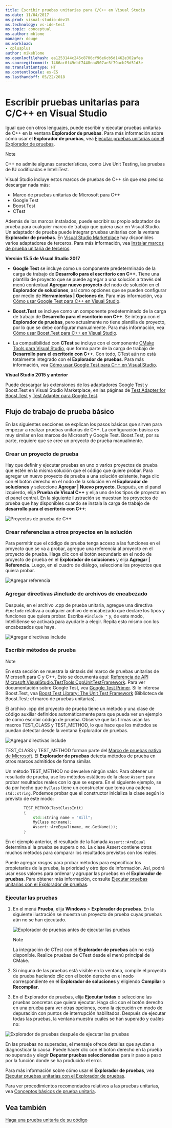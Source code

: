 ```yaml
---
title: Escribir pruebas unitarias para C/C++ en Visual Studio
ms.date: 11/04/2017
ms.prod: visual-studio-dev15
ms.technology: vs-ide-test
ms.topic: conceptual
ms.author: mblome
manager: douge
ms.workload:
- cplusplus
author: mikeblome
ms.openlocfilehash: ea1253144c245c8706cf96e6cb5d1462e302afea
ms.sourcegitcommit: 1466ac0f49ebf7448ea4507ae3f79acb25d51d3e
ms.translationtype: HT
ms.contentlocale: es-ES
ms.lasthandoff: 05/22/2018
---
```

# <a name="write-unit-tests-for-cc-in-visual-studio"></a>Escribir pruebas unitarias para C/C++ en Visual Studio

Igual que con otros lenguajes, puede escribir y ejecutar pruebas unitarias de C++ en la ventana **Explorador de pruebas**. Para más información sobre cómo usar el **Explorador de pruebas**, vea [Ejecutar pruebas unitarias con el Explorador de pruebas](run-unit-tests-with-test-explorer.md).

> [!NOTE]
> C++ no admite algunas características, como Live Unit Testing, las pruebas de IU codificadas e IntelliTest.

Visual Studio incluye estos marcos de pruebas de C++ sin que sea preciso descargar nada más:

- Marco de pruebas unitarias de Microsoft para C++
- Google Test
- Boost.Test
- CTest

Además de los marcos instalados, puede escribir su propio adaptador de prueba para cualquier marco de trabajo que quiera usar en Visual Studio. Un adaptador de prueba puede integrar pruebas unitarias con la ventana **Explorador de pruebas**. En [Visual Studio Marketplace](https://marketplace.visualstudio.com) hay disponibles varios adaptadores de terceros. Para más información, vea [Instalar marcos de prueba unitaria de terceros](install-third-party-unit-test-frameworks.md).

**Versión 15.5 de Visual Studio 2017**

- **Google Test** se incluye como un componente predeterminado de la carga de trabajo de **Desarrollo para el escritorio con C++**. Tiene una plantilla de proyecto que se puede agregar a una solución a través del menú contextual **Agregar nuevo proyecto** del nodo de solución en el **Explorador de soluciones**, así como opciones que se pueden configurar por medio de **Herramientas | Opciones de**. Para más información, vea [Cómo usar Google Test para C++ en Visual Studio](how-to-use-google-test-for-cpp.md).

- **Boost.Test** se incluye como un componente predeterminado de la carga de trabajo de **Desarrollo para el escritorio con C++**. Se integra con el **Explorador de pruebas**, pero actualmente no tiene plantilla de proyecto, por lo que se debe configurar manualmente. Para más información, vea [Cómo usar Boost.Test para C++ en Visual Studio](how-to-use-boost-test-for-cpp.md).

- La compatibilidad con **CTest** se incluye con el componente [CMake Tools para Visual Studio](/cpp/ide/cmake-tools-for-cpp), que forma parte de la carga de trabajo de **Desarrollo para el escritorio con C++**. Con todo, CTest aún no está totalmente integrado con el **Explorador de pruebas**. Para más información, vea [Cómo usar Google Test para C++ en Visual Studio](how-to-use-ctest-for-cpp.md).

**Visual Studio 2015 y anterior**

Puede descargar las extensiones de los adaptadores Google Test y Boost.Test en Visual Studio Marketplace, en las páginas de [Test Adapter for Boost.Test](https://marketplace.visualstudio.com/items?itemName=VisualCPPTeam.TestAdapterforBoostTest) y [Test Adapter para Google Test](https://marketplace.visualstudio.com/items?itemName=VisualCPPTeam.TestAdapterforGoogleTest).

## <a name="basic-test-workflow"></a>Flujo de trabajo de prueba básico

En las siguientes secciones se explican los pasos básicos que sirven para empezar a realizar pruebas unitarias de C++. La configuración básica es muy similar en los marcos de Microsoft y Google Test. Boost.Test, por su parte, requiere que se cree un proyecto de prueba manualmente.

### <a name="create-a-test-project"></a>Crear un proyecto de prueba

Hay que definir y ejecutar pruebas en uno o varios proyectos de prueba que estén en la misma solución que el código que quiere probar. Para agregar un nuevo proyecto de prueba a una solución existente, haga clic con el botón derecho en el nodo de la solución en el **Explorador de soluciones** y seleccione **Agregar | Nuevo proyecto**. Después, en el panel izquierdo, elija **Prueba de Visual C++** y elija uno de los tipos de proyecto en el panel central. En la siguiente ilustración se muestran los proyectos de prueba que hay disponibles cuando se instala la carga de trabajo de **desarrollo para el escritorio con C++**:

![Proyectos de prueba de C++](media/cpp-new-test-project.png "C++: plantillas de nuevo proyecto de prueba")

### <a name="create-references-to-other-projects-in-the-solution"></a>Crear referencias a otros proyectos en la solución

Para permitir que el código de prueba tenga acceso a las funciones en el proyecto que se va a probar, agregue una referencia al proyecto en el proyecto de prueba. Haga clic con el botón secundario en el nodo de proyecto de prueba en el **Explorador de soluciones** y elija **Agregar | Referencia**. Luego, en el cuadro de diálogo, seleccione los proyectos que quiera probar.

![Agregar referencia](media/cpp-add-ref-test-project.png "Prueba de C++: agregar una referencia a proyectos que se van a probar")

### <a name="add-include-directives-for-header-files"></a>Agregar directivas #include de archivos de encabezado

Después, en el archivo .cpp de prueba unitaria, agregue una directiva `#include` relativa a cualquier archivo de encabezado que declare los tipos y funciones que quiera probar. Escriba `#include "` y, de este modo, IntelliSense se activará para ayudarle a elegir. Repita esto mismo con los encabezados que haya.

![Agregar directivas include](media/cpp-add-includes-test-project.png "Prueba de C++: agregar include de archivos de encabezado")

### <a name="write-test-methods"></a>Escribir métodos de prueba

> [!NOTE]
> En esta sección se muestra la sintaxis del marco de pruebas unitarias de Microsoft para C y C++. Esto se documenta aquí: [Referencia de API Microsoft.VisualStudio.TestTools.CppUnitTestFramework](microsoft-visualstudio-testtools-cppunittestframework-api-reference.md). Para ver documentación sobre Google Test, vea [Google Test Primer](https://github.com/google/googletest/blob/master/googletest/docs/Primer.md). Si le interesa Boost.Test, vea [Boost Test Library: The Unit Test Framework](http://www.boost.org/doc/libs/1_46_0/libs/test/doc/html/utf.html) (Biblioteca de Boost.Test: el marco de pruebas unitarias).

El archivo .cpp del proyecto de prueba tiene un método y una clase de código auxiliar definidos automáticamente para que pueda ver un ejemplo de cómo escribir código de prueba. Observe que las firmas usan las macros TEST_CLASS y TEST_METHOD, lo que hace que los métodos se puedan detectar desde la ventana Explorador de pruebas.

![Agregar directivas include](media/cpp-write-test-methods.png "Prueba de C++: agregar include de archivos de encabezado")

TEST_CLASS y TEST_METHOD forman parte del [Marco de pruebas nativo de Microsoft](microsoft-visualstudio-testtools-cppunittestframework-api-reference.md). El **Explorador de pruebas** detecta métodos de prueba en otros marcos admitidos de forma similar.

Un método TEST_METHOD no devuelve ningún valor. Para obtener un resultado de prueba, use los métodos estáticos de la clase `Assert` para probar resultados reales con lo que se espera. En el siguiente ejemplo, se da por hecho que `MyClass` tiene un constructor que toma una cadena `std::string`. Podemos probar que el constructor inicializa la clase según lo previsto de este modo:

```cpp
        TEST_METHOD(TestClassInit)
        {
            std::string name = "Bill";
            MyClass mc(name);
            Assert::AreEqual(name, mc.GetName());
        }
```
En el ejemplo anterior, el resultado de la llamada `Assert::AreEqual` determina si la prueba se supera o no. La clase Assert contiene otros muchos métodos para comparar los resultados previstos con los reales.

Puede agregar *rasgos* para probar métodos para especificar los propietarios de la prueba, la prioridad y otro tipo de información. Así, podrá usar esos valores para ordenar y agrupar las pruebas en el **Explorador de pruebas**. Para obtener más información, consulte [Ejecutar pruebas unitarias con el Explorador de pruebas](run-unit-tests-with-test-explorer.md).

### <a name="run-the-tests"></a>Ejecutar las pruebas

1. En el menú **Prueba**, elija **Windows** > **Explorador de pruebas**. En la siguiente ilustración se muestra un proyecto de prueba cuyas pruebas aún no se han ejecutado.

   ![Explorador de pruebas antes de ejecutar las pruebas](media/cpp-test-explorer.png "Explorador de pruebas de C++")

   > [!NOTE]
   > La integración de CTest con el **Explorador de pruebas** aún no está disponible. Realice pruebas de CTest desde el menú principal de CMake.

1. Si ninguna de las pruebas está visible en la ventana, compile el proyecto de prueba haciendo clic con el botón derecho en el nodo correspondiente en el **Explorador de soluciones** y eligiendo **Compilar** o **Recompilar**.

1. En el Explorador de pruebas, elija **Ejecutar todas** o seleccione las pruebas concretas que quiera ejecutar. Haga clic con el botón derecho en una prueba para ver otras opciones, como la ejecución en modo de depuración con puntos de interrupción habilitados. Después de ejecutar todas las pruebas, la ventana muestra cuáles se han superado y cuáles no:

![Explorador de pruebas después de ejecutar las pruebas](media/cpp-test-explorer-passed.png "Explorador de pruebas de C++ después de ejecutar las pruebas")

En las pruebas no superadas, el mensaje ofrece detalles que ayudan a diagnosticar la causa. Puede hacer clic con el botón derecho en la prueba no superada y elegir **Depurar pruebas seleccionadas** para ir paso a paso por la función donde se ha producido el error.

Para más información sobre cómo usar el **Explorador de pruebas**, vea [Ejecutar pruebas unitarias con el Explorador de pruebas](run-unit-tests-with-test-explorer.md).

Para ver procedimientos recomendados relativos a las pruebas unitarias, vea [Conceptos básicos de prueba unitaria](unit-test-basics.md).

## <a name="see-also"></a>Vea también

[Haga una prueba unitaria de su código](unit-test-your-code.md)
